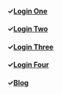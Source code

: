 #### ✓[Login One](./1/)

#### ✓[Login Two](./2/)

#### ✓[Login Three](./3/)

#### ✓[Login Four](./4/)

#### ✓[Blog](./5/)
